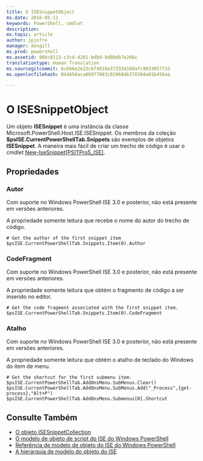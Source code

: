 ```yaml
---
title: O ISESnippetObject
ms.date: 2016-05-11
keywords: PowerShell, cmdlet
description: 
ms.topic: article
author: jpjofre
manager: dongill
ms.prod: powershell
ms.assetid: 98bc8113-c3cd-4201-bdb9-9d9bdb7e266c
translationtype: Human Translation
ms.sourcegitcommit: 6c666e2e23cb74818e37293410dafc9033057733
ms.openlocfilehash: 04d650aca06977883c029684b37838da01b456aa

---
```


# O ISESnippetObject
  Um objeto **ISESnippet** é uma instância da classe Microsoft.PowerShell.Host.ISE.ISESnippet. Os membros da coleção **$psISE.CurrentPowerShellTab.Snippets** são exemplos de objetos **ISESnippet**. A maneira mais fácil de criar um trecho de código é usar o cmdlet [New-IseSnippet&#91;PSITPro5_ISE&#93;](https://technet.microsoft.com/en-us/library/0a6339a3-2683-4a8e-8929-90ad9a95c3e0).

## Propriedades

###  <a name="DisplayName"></a> Autor
  Com suporte no Windows PowerShell ISE 3.0 e posterior, não está presente em versões anteriores. 

 A propriedade somente leitura que recebe o nome do autor do trecho de código.

```
# Get the author of the first snippet item
$psISE.CurrentPowerShellTab.Snippets.Item(0).Author

```

###  <a name="Action"></a> CodeFragment
  Com suporte no Windows PowerShell ISE 3.0 e posterior, não está presente em versões anteriores. 

 A propriedade somente leitura que obtém o fragmento de código a ser inserido no editor.

```
# Get the code fragment associated with the first snippet item.
$psISE.CurrentPowerShellTab.Snippets.Item(0).CodeFragment

```

###  <a name="Shortcut"></a> Atalho
  Com suporte no Windows PowerShell ISE 3.0 e posterior, não está presente em versões anteriores. 

 A propriedade somente leitura que obtém o atalho de teclado do Windows do item de menu.

```
# Get the shortcut for the first submenu item.
$psISE.CurrentPowerShellTab.AddOnsMenu.SubMenus.Clear()
$psISE.CurrentPowerShellTab.AddOnsMenu.SubMenus.Add("_Process",{get-process},"Alt+P")
$psISE.CurrentPowerShellTab.AddOnsMenu.Submenus[0].Shortcut
```

## Consulte Também
- [O objeto ISESnippetCollection](The-ISESnippetCollection-Object.md) 
- [O modelo de objeto de script do ISE do Windows PowerShell](The-Windows-PowerShell-ISE-Scripting-Object-Model.md) 
- [Referência de modelo de objeto do ISE do Windows PowerShell](Windows-PowerShell-ISE-Object-Model-Reference.md) 
- [A hierarquia de modelo do objeto do ISE](The-ISE-Object-Model-Hierarchy.md)

  



<!--HONumber=Oct16_HO3-->


